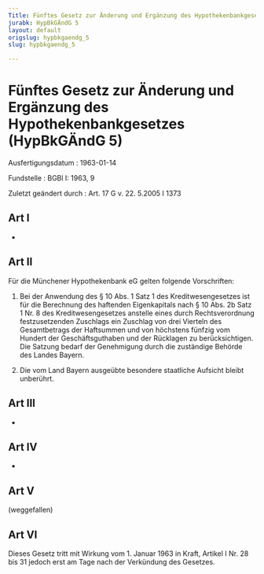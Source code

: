 ```yaml
---
Title: Fünftes Gesetz zur Änderung und Ergänzung des Hypothekenbankgesetzes
jurabk: HypBkGÄndG 5
layout: default
origslug: hypbkgaendg_5
slug: hypbkgaendg_5

---
```


# Fünftes Gesetz zur Änderung und Ergänzung des Hypothekenbankgesetzes (HypBkGÄndG 5)

Ausfertigungsdatum
:   1963-01-14

Fundstelle
:   BGBl I: 1963, 9

Zuletzt geändert durch
:   Art. 17 G v. 22. 5.2005 I 1373


## Art I

-


## Art II

Für die Münchener Hypothekenbank eG gelten folgende Vorschriften:

1.  Bei der Anwendung des § 10 Abs. 1 Satz 1 des Kreditwesengesetzes ist
    für die Berechnung des haftenden Eigenkapitals nach § 10 Abs. 2b Satz
    1 Nr. 8 des Kreditwesengesetzes anstelle eines durch Rechtsverordnung
    festzusetzenden Zuschlags ein Zuschlag von drei Vierteln des
    Gesamtbetrags der Haftsummen und von höchstens fünfzig vom Hundert der
    Geschäftsguthaben und der Rücklagen zu berücksichtigen. Die Satzung
    bedarf der Genehmigung durch die zuständige Behörde des Landes Bayern.


2.  Die vom Land Bayern ausgeübte besondere staatliche Aufsicht bleibt
    unberührt.





## Art III

-


## Art IV

-


## Art V

(weggefallen)


## Art VI

Dieses Gesetz tritt mit Wirkung vom 1. Januar 1963 in Kraft,
Artikel I Nr. 28 bis 31 jedoch erst am Tage nach der Verkündung des
Gesetzes.

